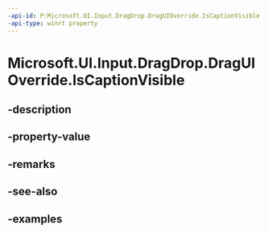 ```yaml
---
-api-id: P:Microsoft.UI.Input.DragDrop.DragUIOverride.IsCaptionVisible
-api-type: winrt property
---
```


# Microsoft.UI.Input.DragDrop.DragUIOverride.IsCaptionVisible

<!--
public bool IsCaptionVisible { get; set; }
-->


## -description

## -property-value

## -remarks

## -see-also

## -examples


